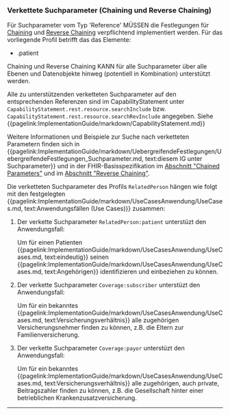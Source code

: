 ### Verkettete Suchparameter (Chaining und Reverse Chaining)

Für Suchparameter vom Typ 'Reference' MÜSSEN die Festlegungen für [Chaining](https://hl7.org/fhir/R4/search.html#chaining) und [Reverse Chaining](https://hl7.org/fhir/R4/search.html#has) verpflichtend implementiert werden. 
Für das vorliegende Profil betrifft das das Elemente:
* .patient

Chaining und Reverse Chaining KANN für alle Suchparameter über alle Ebenen und Datenobjekte hinweg (potentiell in Kombination) unterstützt werden.



Alle zu unterstützenden verketteten Suchparameter auf den entsprechenden Referenzen sind im CapabilityStatement unter ```CapabilityStatement.rest.resource.searchInclude``` bzw. ```CapabilityStatement.rest.resource.searchRevInclude``` angegeben. Siehe {{pagelink:ImplementationGuide/markdown/CapabilityStatement.md}}

Weitere Informationen und Beispiele zur Suche nach verketteten Parametern finden sich in {{pagelink:ImplementationGuide/markdown/UebergreifendeFestlegungen/UebergreifendeFestlegungen_Suchparameter.md, text:diesem IG unter Suchparameter}} und in der FHIR-Basisspezifikation im [Abschnitt "Chained Parameters"](https://hl7.org/fhir/R4/search.html#chaining) und im [Abschnitt "Reverse Chaining"](https://hl7.org/fhir/R4/search.html#has).

Die verketteten Suchparameter des Profils ```RelatedPerson``` hängen wie folgt mit den festgelegten {{pagelink:ImplementationGuide/markdown/UseCasesAnwendung/UseCases.md, text:Anwendungsfällen (Use Cases)}}  zusammen:

1. Der verkette Suchparameter ```RelatedPerson:patient``` unterstüzt den Anwendungsfall:

    Um für einen Patienten {{pagelink:ImplementationGuide/markdown/UseCasesAnwendung/UseCases.md, text:eindeutig}} seinen {{pagelink:ImplementationGuide/markdown/UseCasesAnwendung/UseCases.md, text:Angehörigen}} identifizieren und einbeziehen zu können.

1. Der verkette Suchparameter ```Coverage:subscriber``` unterstüzt den Anwendungsfall:

    Um für ein bekanntes {{pagelink:ImplementationGuide/markdown/UseCasesAnwendung/UseCases.md, text:Versicherungsverhältnis}} alle zugehörigen Versicherungsnehmer finden zu können, z.B. die Eltern zur Familienversicherung.

1. Der verkette Suchparameter ```Coverage:payor``` unterstüzt den Anwendungsfall:

    Um für ein bekanntes {{pagelink:ImplementationGuide/markdown/UseCasesAnwendung/UseCases.md, text:Versicherungsverhältnis}} alle zugehörigen, auch private, Beitragszahler finden zu können, z.B. die Gesellschaft hinter einer betrieblichen Krankenzusatzversicherung.

---